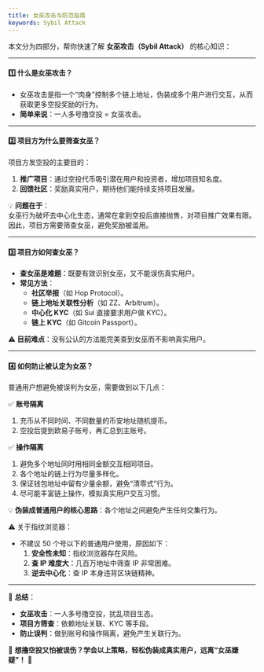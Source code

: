 ```yaml
---
title: 女巫攻击与防范指南
keywords: Sybil Attack
---
```

本文分为四部分，帮你快速了解 **女巫攻击（Sybil Attack）** 的核心知识：

---

#### **1️⃣ 什么是女巫攻击？**

- 女巫攻击是指一个“肉身”控制多个链上地址，伪装成多个用户进行交互，从而获取更多空投奖励的行为。
- **简单来说**：一人多号撸空投 = 女巫攻击。

---

#### **2️⃣ 项目方为什么要筛查女巫？**

项目方发空投的主要目的：

1. **推广项目**：通过空投代币吸引潜在用户和投资者，增加项目知名度。
2. **回馈社区**：奖励真实用户，期待他们能持续支持项目发展。

💡 **问题在于**：  
女巫行为破坏去中心化生态，通常在拿到空投后直接抛售，对项目推广效果有限。因此，项目方需要筛查女巫，避免奖励被滥用。

---

#### **3️⃣ 项目方如何查女巫？**

- **查女巫是难题**：既要有效识别女巫，又不能误伤真实用户。
- **常见方法**：
    - **社区举报**（如 Hop Protocol）。
    - **链上地址关联性分析**（如 ZZ、Arbitrum）。
    - **中心化 KYC**（如 Sui 直接要求用户做 KYC）。
    - **链上 KYC**（如 Gitcoin Passport）。

⚠️ **目前难点**：没有公认的方法能完美查到女巫而不影响真实用户。

---

#### **4️⃣ 如何防止被认定为女巫？**

普通用户想避免被误判为女巫，需要做到以下几点：

✅ **账号隔离**

1. 充币从不同时间、不同数量的币安地址随机提币。
2. 空投后提到欧易子账号，再汇总到主账号。

✅ **操作隔离**

1. 避免多个地址同时用相同金额交互相同项目。
2. 各个地址的链上行为尽量多样化。
3. 保证钱包地址中留有少量余额，避免“清零式”行为。
4. 尽可能丰富链上操作，模拟真实用户交互习惯。

💡 **伪装成普通用户的核心思路**：各个地址之间避免产生任何交集行为。

⚠️ 关于指纹浏览器：

- 不建议 50 个号以下的普通用户使用，原因如下：
    1. **安全性未知**：指纹浏览器存在风险。
    2. **查 IP 难度大**：几百万地址中筛查 IP 非常困难。
    3. **逆去中心化**：查 IP 本身违背区块链精神。

---

🎯 **总结**：

- **女巫攻击**：一人多号撸空投，扰乱项目生态。
- **项目方筛查**：依赖地址关联、KYC 等手段。
- **防止误判**：做到账号和操作隔离，避免产生关联行为。

🔐 **想撸空投又怕被误伤？学会以上策略，轻松伪装成真实用户，远离“女巫嫌疑”！** 🚀

